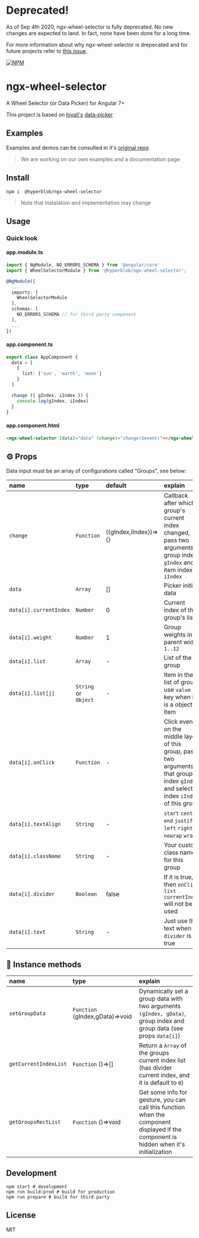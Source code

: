 # Deprecated!

As of Sep 4th 2020, ngx-wheel-selector is fully deprecated. No new changes are expected to land. In fact, none have been done for a long time.

For more information about why ngx-wheel-selector is drepecated and for future projects refer to
[this issue](https://github.com/hblb/ngx-wheel-selector/issues/11).


[![NPM](https://nodei.co/npm/ngx-wheel-selector.png)](https://nodei.co/npm/ngx-wheel-selector/)

# ngx-wheel-selector
A Wheel Selector (or Data Picker) for Angular 7+

This project is based on [hiyali's](https://github.com/hiyali) [data-picker](https://github.com/hiyali/ng-data-picker)

## Examples

Examples and demos can be consulted in it's [original repo](https://github.com/hiyali/ng-data-picker)

> We are working on our own examples and a documentation page

## Install


```shell
npm i  @hyperblob/ngx-wheel-selector
```
> Note that instalation and implementation may change

## Usage

### Quick look

#### app.module.ts
```typescript
import { NgModule, NO_ERRORS_SCHEMA } from '@angular/core'
import { WheelSelectorModule } from '@hyperblob/ngx-wheel-selector';

@NgModule({
  ...
  imports: [
    WheelSelectorModule
  ],
  schemas: [
    NO_ERRORS_SCHEMA // for third party component
  ],
  ...
})
```

#### app.component.ts
```typescript
export class AppComponent {
  data = [
    {
      list: ['sun', 'earth', 'moon']
    }
  ]

  change ({ gIndex, iIndex }) {
    console.log(gIndex, iIndex)
  }
}
```

#### app.component.html
```html
<ngx-wheel-selector [data]="data" (change)="change($event)"></ngx-wheel-selector>
```

## ⚙️ Props

Data input must be an array of configurations called "Groups", see below:

| name                       | type       | default       | explain                          |
| :------------------------- | :--------- | :------------ | :------------------------------- |
| `change`                   | `Function` | ({gIndex,iIndex})=>{} | Callback after which group's current index changed, pass two arguments, group index `gIndex` and item index `iIndex` |
| `data`                     | `Array`    | []            | Picker initial data              |
| `data[i].currentIndex`     | `Number`   | 0             | Current index of this group's list |
| `data[i].weight`           | `Number`   | 1             | Group weights in parent width `1..12` |
| `data[i].list`             | `Array`    | -             | List of the group                |
| `data[i].list[j]`          | `String` or `Object` | -   | Item in the list of group, use `value` key when it is a object item |
| `data[i].onClick`          | `Function` | -             | Click event on the middle layer of this group, pass two arguments that group index `gIndex` and selected index `iIndex` of this group |
| `data[i].textAlign`        | `String`   | -             | `start` `center` `end` `justify` `left` `right` `nowrap` `wrap` |
| `data[i].className`        | `String`   | -             | Your custom class name for this group |
| `data[i].divider`          | `Boolean`  | false         | If it is true, then `onClick` `list` `currentIndex` will not be used |
| `data[i].text`             | `String`   | -             | Just use this text when `divider` is true |

## 🔨 Instance methods

| name                       | type       | explain                          |
| :------------------------- | :--------- | :------------------------------- |
| `setGroupData`             | `Function` (gIndex,gData)=>void | Dynamically set a group data with two arguments `(gIndex, gData)`, group index and group data (see props `data[i]`) |
| `getCurrentIndexList`      | `Function` ()=>[] | Return a `Array` of the groups current index list (has divider current index, and it is default to `0`) |
| `getGroupsRectList`        | `Function` ()=>void | Get some info for gesture, you can call this function when the component displayed if the component is hidden when it's initialization |

## Development

```shell
npm start # development
npm run build:prod # build for production
npm run prepare # build for third party
```

## License

MIT

